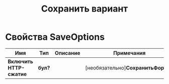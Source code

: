 ﻿---
title: Сохранить вариант
second_title: Aspose.Cells Cloud Documen
linktitle: Сохранить вариант
type: docs
url: /ru/save-options/
keywords: Workbook save options
description: Aspose.Cells Cloud REST API поддерживает преобразование файлов Excel в различные форматы. SDK поддерживает различные языки разработки, включая Android, C#, Go, Java, NodeJS, Perl, PHP, Python, Ruby и Swift.
weight: 79
kwords: Excel, Office Облако, REST API, Электронная таблица, PDF, CSV, Json, Markdown, Параметры сохранения
---
# Свойства SaveOptions

Имя | Тип | Описание | Примечания
------------ | ------------- | ------------- | -------------
**Включить HTTP-сжатие** | **бул?** | | [необязательно]**СохранитьФормат** | **нить** | | [необязательно]**ClearData** | **бул?** | Сделайте книгу пустой после сохранения файла. | [необязательно]**CachedFileFolder** | **нить** | Кэшированная папка файлов используется для хранения больших объемов данных. | [необязательно]**Проверитьобъединенныеобласти** | **бул?** | Указывает, следует ли проверять объединённые области перед сохранением файла. Значение по умолчанию — false. | [необязательно]**RefreshChartCache** | **бул?** | | [необязательно]**CreateDirectory** | **бул?** | Если значение равно true и каталог не существует, каталог будет автоматически создан перед сохранением файла. | [необязательно]**SortNames** | **бул?** | | [необязательно]